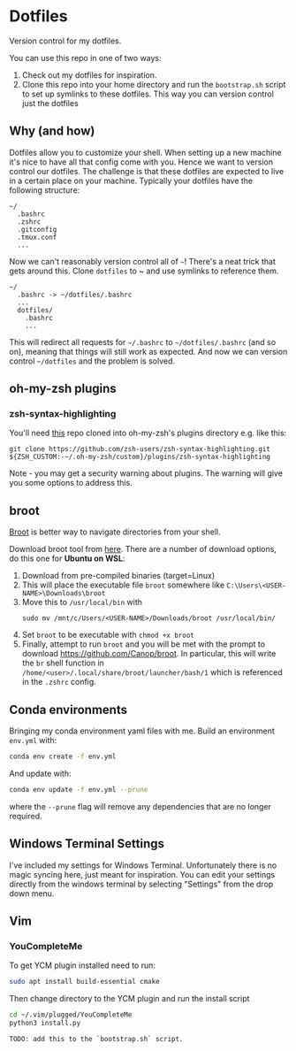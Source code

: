 # Dotfiles
Version control for my dotfiles.

You can use this repo in one of two ways:

1. Check out my dotfiles for inspiration.
2. Clone this repo into your home directory and run the `bootstrap.sh` script to set up symlinks to these dotfiles. This way you can version control just the dotfiles

## Why (and how)
Dotfiles allow you to customize your shell. When setting up a new machine it's nice to have all that config come with you. Hence we want to version control our dotfiles. The challenge is that these dotfiles are expected to live in a certain place on your machine. Typically your dotfiles have the following structure:

```
~/
  .bashrc
  .zshrc
  .gitconfig
  .tmux.conf
  ...
```

Now we can't reasonably version control all of `~`! There's a neat trick that gets around this. Clone `dotfiles` to ~ and use symlinks to reference them.

```
~/
  .bashrc -> ~/dotfiles/.bashrc
  ...
  dotfiles/
    .bashrc
    ...
```

This will redirect all requests for `~/.bashrc` to `~/dotfiles/.bashrc` (and so on), meaning that things will still work as expected. And now we can version control `~/dotfiles` and the problem is solved.

## oh-my-zsh plugins

### zsh-syntax-highlighting
You'll need [this](https://github.com/zsh-users/zsh-syntax-highlighting) repo cloned into oh-my-zsh's plugins directory e.g. like this:
```
git clone https://github.com/zsh-users/zsh-syntax-highlighting.git ${ZSH_CUSTOM:-~/.oh-my-zsh/custom}/plugins/zsh-syntax-highlighting
```

Note - you may get a security warning about plugins. The warning will give you some options to address this.


## broot

[Broot](https://dystroy.org/broot/) is better way to navigate directories from your shell.

Download broot tool from [here](https://dystroy.org/broot/documentation/installation/). There are a number of download options, do this one for **Ubuntu on WSL**:

1. Download from pre-compiled binaries (target=Linux)
2. This will place the executable file `broot` somewhere like `C:\Users\<USER-NAME>\Downloads\broot`
3. Move this to `/usr/local/bin` with
    ```
    sudo mv /mnt/c/Users/<USER-NAME>/Downloads/broot /usr/local/bin/
    ```
4. Set `broot` to be executable with `chmod +x broot`
5. Finally, attempt to run `broot` and you will be met with the prompt to download https://github.com/Canop/broot. In particular, this will write the `br` shell function in `/home/<user>/.local/share/broot/launcher/bash/1` which is referenced in the `.zshrc` config.

## Conda environments

Bringing my conda environment yaml files with me. Build an environment `env.yml` with:

```bash
conda env create -f env.yml
```

And update with:

```bash
conda env update -f env.yml --prune
```

where the ``--prune`` flag will remove any dependencies that are no longer required.

## Windows Terminal Settings

I've included my settings for Windows Terminal. Unfortunately there is no magic syncing here, just meant for inspiration. You can edit your settings directly from the windows terminal by selecting "Settings" from the drop down menu.


## Vim

### YouCompleteMe

To get YCM plugin installed need to run:

```bash
sudo apt install build-essential cmake
```

Then change directory to the YCM plugin and run the install script

```bash
cd ~/.vim/plugged/YouCompleteMe
python3 install.py

TODO: add this to the `bootstrap.sh` script.
